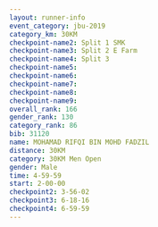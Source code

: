 ```yaml
---
layout: runner-info 
event_category: jbu-2019 
category_km: 30KM 
checkpoint-name2: Split 1 SMK 
checkpoint-name3: Split 2 E Farm 
checkpoint-name4: Split 3 
checkpoint-name5: 
checkpoint-name6: 
checkpoint-name7: 
checkpoint-name8: 
checkpoint-name9: 
overall_rank: 166
gender_rank: 130
category_rank: 86
bib: 31120
name: MOHAMAD RIFQI BIN MOHD FADZIL
distance: 30KM
category: 30KM Men Open
gender: Male
time: 4-59-59
start: 2-00-00
checkpoint2: 3-56-02
checkpoint3: 6-18-16
checkpoint4: 6-59-59
---
```

